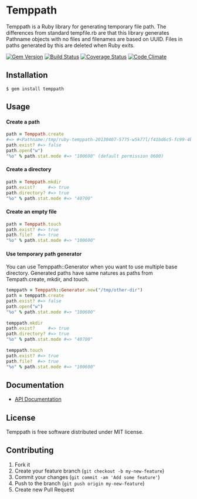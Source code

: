 # Temppath

Temppath is a Ruby library for generating temporary file path. The differences
from standard tempfile.rb are that this library generates Pathname objects with
no files and filenames are based on UUID. Files in paths generated by this are
deleted when Ruby exits.

[![Gem Version](https://badge.fury.io/rb/temppath.png)](http://badge.fury.io/rb/temppath) [![Build Status](https://travis-ci.org/keita/temppath.png?branch=master)](https://travis-ci.org/keita/temppath) [![Coverage Status](https://coveralls.io/repos/keita/temppath/badge.png?branch=master)](https://coveralls.io/r/keita/temppath) [![Code Climate](https://codeclimate.com/github/keita/temppath.png)](https://codeclimate.com/github/keita/temppath)

## Installation

    $ gem install temppath

## Usage

#### Create a path

```ruby
path = Temppath.create
#=> #<Pathname:/tmp/ruby-temppath-20130407-5775-w5k77l/f41bd6c5-fc99-4b7a-8f68-95b7ae4a6b22>
path.exist? #=> false
path.open("w")
"%o" % path.stat.mode #=> "100600" (default permission 0600)
```

#### Create a directory

```ruby
path = Temppath.mkdir
path.exist?     #=> true
path.directory? #=> true
"%o" % path.stat.mode #=> "40700"
```

#### Create an empty file

```ruby
path = Temppath.touch
path.exist? #=> true
path.file?  #=> true
"%o" % path.stat.mode #=> "100600"
```

#### Use temporary path generator

You can use Temppath::Generator when you want to use multiple base
directory. Generated paths have same natures as paths from Tempath.create,
mkdir, and touch.

```ruby
temppath = Temppath::Generator.new("/tmp/other-dir")
path = temppath.create
path.exist? #=> false
path.open("w")
"%o" % path.stat.mode #=> "100600"
 
temppath.mkdir
path.exist?     #=> true
path.directory? #=> true
"%o" % path.stat.mode #=> "40700"
 
temppath.touch
path.exist? #=> true
path.file?  #=> true
"%o" % path.stat.mode #=> "100600"
```

## Documentation

- [API Documentation](http://www.rubydoc.info/gems/temppath/)

## License

Temppath is free software distributed under MIT license.

## Contributing

1. Fork it
2. Create your feature branch (`git checkout -b my-new-feature`)
3. Commit your changes (`git commit -am 'Add some feature'`)
4. Push to the branch (`git push origin my-new-feature`)
5. Create new Pull Request
